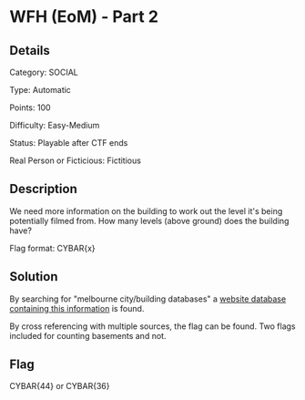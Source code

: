 # WFH (EoM) - Part 2

## Details

Category: SOCIAL

Type: Automatic

Points: 100

Difficulty: Easy-Medium

Status: Playable after CTF ends

Real Person or Ficticious: Fictitious

## Description 

We need more information on the building to work out the level it's being potentially filmed from. How many levels (above ground) does the building have?

Flag format: CYBAR{x}

## Solution 

By searching for "melbourne city/building databases" a [website database containing this information](data.melbourne.vic.gov.au) is found. 

By cross referencing with multiple sources, the flag can be found. Two flags included for counting basements and not.


## Flag 
CYBAR{44} or CYBAR{36}
